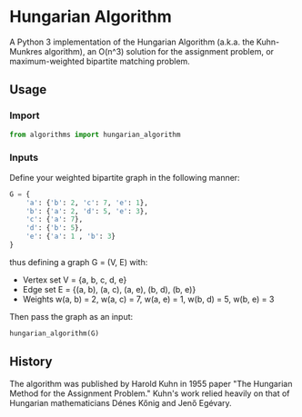 # Hungarian Algorithm

A Python 3 implementation of the Hungarian Algorithm (a.k.a. the Kuhn-Munkres algorithm), an O(n^3) solution for the assignment problem, or maximum-weighted bipartite matching problem.

## Usage

### Import 

```python
from algorithms import hungarian_algorithm
```
### Inputs

Define your weighted bipartite graph in the following manner:

```python
G = {
	'a': {'b': 2, 'c': 7, 'e': 1},
	'b': {'a': 2, 'd': 5, 'e': 3},
	'c': {'a': 7},
	'd': {'b': 5},
	'e': {'a': 1 , 'b': 3}
}
```

thus defining a graph G = (V, E) with:

* Vertex set V = {a, b, c, d, e} 
* Edge set E = {(a, b), (a, c), (a, e), (b, d), (b, e)}
* Weights w(a, b) = 2, w(a, c) = 7, w(a, e) = 1, w(b, d) = 5, w(b, e) = 3

Then pass the graph as an input:

```python
hungarian_algorithm(G)
```

## History

The algorithm was published by Harold Kuhn in 1955 paper "The Hungarian Method for the Assignment Problem." Kuhn's work relied heavily on that of Hungarian mathematicians D&eacute;nes K&#337;nig and Jen&#337; Eg&eacute;vary.
